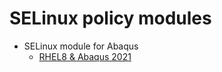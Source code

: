 # SELinux policy modules

- SELinux module for Abaqus
    - [RHEL8 & Abaqus 2021](RHEL8/Abaqus/2021)
